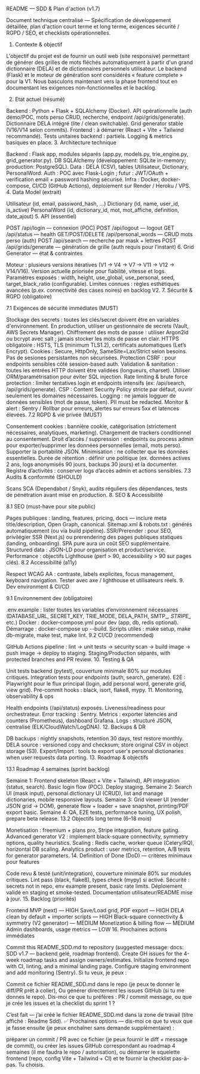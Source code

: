 README — SDD & Plan d'action (v1.7)

Document technique centralisé — Spécification de développement détaillée, plan d'action court terme et long terme, exigences sécurité / RGPD / SEO, et checklists opérationnelles.
1. Contexte & objectif

L'objectif du projet est de fournir un outil web (site responsive) permettant de générer des grilles de mots fléchés automatiquement à partir d'un grand dictionnaire (DELA) et de dictionnaires personnels utilisateur. Le backend (Flask) et le moteur de génération sont considérés « feature complete » pour la V1. Nous basculons maintenant vers la phase frontend tout en documentant les exigences non-fonctionnelles et le backlog.

2. Etat actuel (résumé)

Backend : Python + Flask + SQLAlchemy (Docker). API opérationnelle (auth démo/POC, mots perso CRUD, recherche, endpoint /api/grids/generate). Dictionnaire DELA intégré (lite / clean switchable). Grid generator stable (V16/V14 selon commits).
Frontend : à démarrer (React + Vite + Tailwind recommandé).
Tests unitaires backend : partiels. Logging & metrics basiques en place.
3. Architecture technique

Backend : Flask app, modules séparés (app.py, models.py, trie_engine.py, grid_generator.py). DB SQLAlchemy (développement: SQLite in-memory; production: PostgreSQL).
Data : DELA (CSV), tables Utilisateur, Dictionary, PersonalWord.
Auth : POC avec Flask-Login ; futur : JWT/OAuth + verification email + password hashing sécurisé.
Infra : Docker, docker-compose, CI/CD (GitHub Actions), déploiement sur Render / Heroku / VPS.
4. Data Model (extrait)

Utilisateur (id, email, password_hash, ...)
Dictionary (id, name, user_id, is_active)
PersonalWord (id, dictionary_id, mot, mot_affiche, definition, date_ajout)
5. API (essentiel)

POST /api/login — connexion (POC)
POST /api/logout — logout
GET /api/status — health
GET/POST/DELETE /api/personal_words — CRUD mots perso (auth)
POST /api/search — recherche par mask + lettres
POST /api/grids/generate — génération de grille (auth requis pour l’instant)
6. Grid Generator — état & contraintes

Moteur : plusieurs versions itératives (V1 → V4 → V7 → V11 → V12 → V14/V16). Version actuelle priorisée pour fiabilité, vitesse et logs.
Paramètres exposés : width, height, use_global, use_personal, seed, target_black_ratio (configurable).
Limites connues : règles esthétiques avancées (p.ex. connectivité des cases noires) en backlog V2.
7. Sécurité & RGPD (obligatoire)

7.1 Exigences de sécurité immédiates (MUST)

Stockage des secrets : toutes les clés/secret doivent être en variables d'environnement. En production, utiliser un gestionnaire de secrets (Vault, AWS Secrets Manager).
Chiffrement des mots de passe : utiliser Argon2id ou bcrypt avec salt ; jamais stocker les mots de passe en clair.
HTTPS obligatoire : HSTS, TLS (minimum TLS1.2), certificats automatiques (Let’s Encrypt).
Cookies : Secure, HttpOnly, SameSite=Lax/Strict selon besoins. Pas de sesiones persistantes non sécurisées.
Protection CSRF : pour endpoints sensibles côté session-based auth.
Validation & sanitation : toutes les entrées HTTP doivent être validées (longueurs, charset). Utiliser ORM/paramétrisation pour éviter SQL injection.
Rate limiting & brute force protection : limiter tentatives login et endpoints intensifs (ex: /api/search, /api/grids/generate).
CSP : Content Security Policy stricte par défaut, ouvrir seulement les domaines nécessaires.
Logging : ne jamais logguer de données sensibles (mot de passe, token). PII must be redacted.
Monitor & alert : Sentry / Rollbar pour erreurs, alertes sur erreurs 5xx et latences élevées.
7.2 RGPD & vie privée (MUST)

Consentement cookies : bannière cookie, catégorisation (strictement nécessaires, analytiques, marketing). Chargement de trackers conditionnel au consentement.
Droit d’accès / suppression : endpoints ou process admin pour exporter/supprimer les données personnelles (email, mots perso). Supporter la portabilité JSON.
Minimisation : ne collecter que les données essentielles.
Durée de rétention : définir une politique (ex. données actives 2 ans, logs anonymisés 90 jours, backups 30 jours) et la documenter.
Registre d’activités : conserver logs d’accès admin et actions sensibles.
7.3 Audits & conformité (SHOULD)

Scans SCA (Dependabot / Snyk), audits réguliers des dépendances, tests de pénétration avant mise en production.
8. SEO & Accessibilité

8.1 SEO (must-have pour site public)

Pages publiques : landing, features, pricing, docs — inclure meta title/description, Open Graph, canonical.
Sitemap.xml & robots.txt : générés automatiquement (ou via build pipeline).
SSR/Prerender : pour SEO, privilégier SSR (Next.js) ou prerendering des pages publiques statiques (landing, onboarding). SPA pure aura un coût SEO supplémentaire.
Structured data : JSON-LD pour organisation et product/service.
Performance : objectifs Lighthouse (perf > 90, accessibility > 90 sur pages clés).
8.2 Accessibilité (a11y)

Respect WCAG AA : contraste, labels explicites, focus management, keyboard navigation.
Tester avec axe / lighthouse et utilisateurs réels.
9. Dev environment & CI/CD

9.1 Environnement dev (obligatoire)

.env.example : lister toutes les variables d’environnement nécessaires (DATABASE_URL, SECRET_KEY, TRIE_MODE, DELA_PATH, SMTP_*, STRIPE_* etc.)
Docker : docker-compose.yml pour dev (app, db, redis optional). Démarrage : docker-compose up --build.
Scripts utiles : make setup, make db-migrate, make test, make lint.
9.2 CI/CD (recommended)

GitHub Actions pipeline : lint → unit tests → security scan → build image → push image → deploy to staging.
Staging/Production séparés, with protected branches and PR review.
10. Testing & QA

Unit tests backend (pytest), couverture minimale 80% sur modules critiques.
Integration tests pour endpoints (auth, search, generate).
E2E : Playwright pour le flux principal (login, add personal word, generate grid, view grid).
Pre-commit hooks : black, isort, flake8, mypy.
11. Monitoring, observability & ops

Health endpoints (/api/status) exposés. Liveness/readiness pour orchestrateur.
Error tracking : Sentry.
Metrics : exporter latencies and counters (Prometheus), dashboard Grafana.
Logs : structuré JSON, centralisé (ELK/CloudWatch/LogDNA).
12. Backups & DR

DB backups : nightly snapshots, retention 30 days, test restore monthly.
DELA source : versioned copy and checksum; store original CSV in object storage (S3).
Export/Import : tools to export user's personal dictionaries when user requests data porting.
13. Roadmap & objectifs

13.1 Roadmap 4 semaines (sprint backlog)

Semaine 1: Frontend skeleton (React + Vite + Tailwind), API integration (status, search). Basic login flow (POC). Deploy staging.
Semaine 2: Search UI (mask input), personal dictionary UI (CRUD), list and manage dictionaries, mobile responsive layouts.
Semaine 3: Grid viewer UI (render JSON grid -> DOM), generate flow + loader + save snapshot, printing/PDF export basic.
Semaine 4: QA, E2E tests, performance tuning, UX polish, prepare beta release.
13.2 Objectifs long terme (6–18 mois)

Monetisation : freemium + plans pro, Stripe integration, feature gating.
Advanced generator V2 : implement black-square connectivity, symmetry options, quality heuristics.
Scaling : Redis cache, worker queue (Celery/RQ), horizontal DB scaling.
Analytics product : user metrics, retention, A/B tests for generator parameters.
14. Definition of Done (DoD) — critères minimaux pour features

Code revu & testé (unit/integration), couverture minimale 80% sur modules critiques.
Lint pass (black, flake8), types check (mypy) si activé.
Sécurité : secrets not in repo, env example present, basic rate limits.
Déploiement validé en staging et smoke-tested.
Documentation utilisateur/README mise à jour.
15. Backlog (priorités)

Frontend MVP (next) — HIGH
Save/Load grid, PDF export — HIGH
DELA clean by default + importer scripts — HIGH
Black-square connectivity & symmetry (V2 generator) — MEDIUM
Monetization & billing flow — MEDIUM
Admin dashboards, usage metrics — LOW
16. Prochaines actions immédiates

Commit this README_SDD.md to repository (suggested message: docs: SDD v1.7 — backend gelé, roadmap frontend).
Create GH issues for the 4-week roadmap tasks and assign owners/estimates.
Initialize frontend repo with CI, linting, and a minimal landing page.
Configure staging environment and add monitoring (Sentry).
Si tu veux, je peux :

Commit ce fichier README_SDD.md dans le repo (je peux te donner le diff/PR prêt à coller),
Ou générer directement les issues GitHub (si tu me donnes le repo).
Dis-moi ce que tu préfères : PR / commit message, ou que je crée les issues et la checklist du sprint 1 ?

C’est fait — j’ai créé le fichier README_SDD.md dans la zone de travail (titre affiché : Readme Sdd). ✅
Prochaines options — dis-moi ce que tu veux que je fasse ensuite (je peux enchaîner sans demande supplémentaire) :

préparer un commit / PR avec ce fichier (je peux fournir le diff + message de commit),
ou créer les issues GitHub correspondant au roadmap 4 semaines (il me faudra le repo / autorisation),
ou démarrer le squelette frontend (repo, config Vite + Tailwind + CI) et te fournir la checklist pas-à-pas.
Tu choisis.